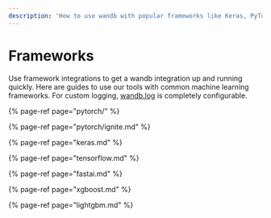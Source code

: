 ```yaml
---
description: 'How to use wandb with popular frameworks like Keras, PyTorch, and Tensorflow'
---
```


# Frameworks

Use framework integrations to get a wandb integration up and running quickly. Here are guides to use our tools with common machine learning frameworks. For custom logging, [wandb.log](../log.md) is completely configurable.

{% page-ref page="pytorch/" %}

{% page-ref page="pytorch/ignite.md" %}

{% page-ref page="keras.md" %}

{% page-ref page="tensorflow.md" %}

{% page-ref page="fastai.md" %}

{% page-ref page="xgboost.md" %}

{% page-ref page="lightgbm.md" %}



